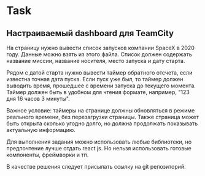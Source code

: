 # Task
## Настраиваемый dashboard для TeamCity

На страницу нужно вывести список запусков компании SpaceX в 2020 году. Данные можно взять из этого файла. Список должен 
содержать название миссии, название носителя, место запуска и дату старта.

Рядом с датой старта нужно вывести таймер обратного отсчета, если известна точная дата пуска. Если пуск уже был, то 
таймер должен выводить время, прошедшее с времени запуска до текущего момента. Таймер должен быть в удобном для чтения 
формате, например, "123 дня 16 часов 3 минуты".

Важное условие: таймеры на странице должны обновляться в режиме реального времени, без перезагрузки страницы. Также 
страница может быть открыта сколько угодно долго, но должна продолжать показывать актуальную информацию.

Для выполнения задания можно использовать любые библиотеки, но предпочтение лучше отдать react js. Но нельзя 
использовать готовые компоненты, фреймворки и тп.

В качестве решения следует присылать ссылку на git репозиторий.